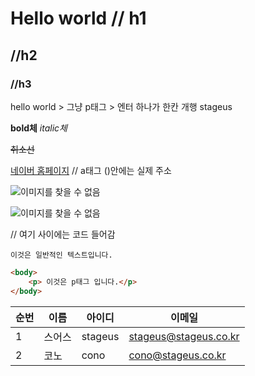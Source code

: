 # Hello world  // h1
## //h2
### //h3

hello world  > 그냥 p태그
    > 엔터 하나가 한칸 개행
stageus 

**bold체**
*italic체*

~~취소선~~

[네이버 홈페이지](https://naver.com) // a태그 ()안에는 실제 주소

![이미지를 찾을 수 없음](https://www.stageus.co.kr/img/stageus_logo_white.png)

![이미지를 찾을 수 없음]()

// 여기 사이에는 코드 들어감
```
이것은 일반적인 텍스트입니다. 
```

```html
<body>
    <p> 이것은 p태그 입니다.</p>
</body>
```

|순번|이름|아이디|이메일|
|---|---|---|---|
|1|스어스|stageus|stageus@stageus.co.kr|
|2|코노|cono|cono@stageus.co.kr|